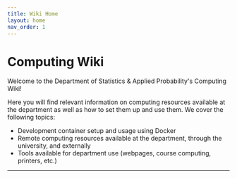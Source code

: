 ```yaml
---
title: Wiki Home
layout: home
nav_order: 1
---
```


# Computing Wiki

Welcome to the Department of Statistics & Applied Probability's Computing Wiki!

Here you will find relevant information on computing resources available at the department as well as how to set them up and use them. We cover the following topics:

- Development container setup and usage using Docker
- Remote computing resources available at the department, through the university, and externally
- Tools available for department use (webpages, course computing, printers, etc.)

----
